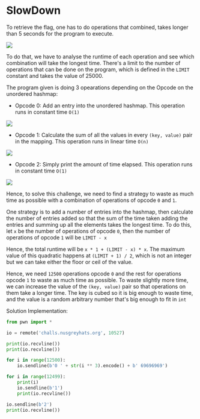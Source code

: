 # SlowDown

To retrieve the flag, one has to do operations that combined, takes longer than 5 seconds for the program to execute. 

<img src="https://i.imgur.com/D5avEl9.png"> 

To do that, we have to analyse the runtime of each operation and see which combination will take the longest time. There's a limit to the number of operations that can be done on the program, which is defined in the `LIMIT` constant and takes the value of 25000.

The program given is doing 3 opearations depending on the Opcode on the unordered hashmap:

* Opcode 0: Add an entry into the unordered hashmap. This operation runs in constant time `O(1)`
<img src="https://i.imgur.com/4Y7fVnl.png">

* Opcode 1: Calculate the sum of all the values in every `(key, value)` pair in the mapping. This operation runs in linear time `O(n)`
<img src="https://i.imgur.com/wK5edG8.png">

* Opcode 2: Simply print the amount of time elapsed. This operation runs in constant time `O(1)`
<img src="https://i.imgur.com/ZINgzKA.png">

Hence, to solve this challenge, we need to find a strategy to waste as much time as possible with a combination of operations of opcode `0` and `1`. 

One strategy is to add a number of entries into the hashmap, then calculate the number of entries added so that the sum of the time taken adding the entries and summing up all the elements takes the longest time. To do this, let `x` be the number of operations of opcode `0`, then the number of operations of opcode `1` will be `LIMIT - x`

Hence, the total runtime will be `x * 1 + (LIMIT - x) * x`. The maximum value of this quadratic happens at `(LIMIT + 1) / 2`, which is not an integer but we can take either the floor or ceil of the value.

Hence, we need `12500` operations opcode `0` and the rest for operations opcode `1` to waste as much time as possible. To waste slightly more time, we can increase the value of the `(key, value)` pair so that operations on them take a longer time. The key is cubed so it is big enough to waste time, and the value is a random arbitrary number that's big enough to fit in `int`

Solution Implementation:
```python
from pwn import * 

io = remote('challs.nusgreyhats.org', 10527)

print(io.recvline())
print(io.recvline())

for i in range(12500):
	io.sendline(b'0 ' + str(i ** 3).encode() + b' 69696969')

for i in range(12499):
	print(i)
	io.sendline(b'1')
	print(io.recvline())

io.sendline(b'2')
print(io.recvline())
```